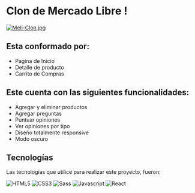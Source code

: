 # Clon de Mercado Libre !
[![Meli-Clon.jpg](https://i.postimg.cc/d3WFv83Y/Meli-Clon.jpg)](https://postimg.cc/xNbh3NLx)

## Esta conformado por:
* Pagina de Inicio
* Detalle de producto
* Carrito de Compras

## Este cuenta con las siguientes funcionalidades:
* Agregar y eliminar productos
* Agregar preguntas
* Puntuar opiniones
* Ver opiniones por tipo
* Diseño totalmente responsive
* Modo oscuro

## Tecnologías
Las tecnologías que utilice para realizar este proyecto, fueron:


![HTML5](https://img.shields.io/badge/HTML5-E34F26?style=for-the-badge&logo=html5&logoColor=white)
![CSS3](https://img.shields.io/badge/CSS3-1572B6?style=for-the-badge&logo=css3&logoColor=white)
![Sass](https://img.shields.io/badge/Sass-CC6699?style=for-the-badge&logo=sass&logoColor=white)
![Javascript](https://img.shields.io/badge/JavaScript-F7DF1E?style=for-the-badge&logo=javascript&logoColor=black)
![React](https://img.shields.io/badge/React-20232A?style=for-the-badge&logo=react&logoColor=61DAFB)

